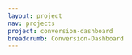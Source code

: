 ```yaml
---
layout: project
nav: projects
project: conversion-dashboard
breadcrumb: Conversion-Dashboard
---
```

